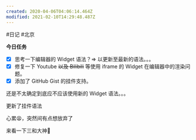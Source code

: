 ```yaml
---
created: 2020-04-06T04:06:14.464Z
modified: 2021-02-10T14:29:48.487Z
---
```

#日记 #北京

**今日任务**
- [x] 思考一下编辑器的 Widget 语法？=> 以更新至最新的语法。。。
- [x] 修复一下 Youtube ~~以及 Bilibili~~ 等使用 iframe 的 Widget 在编辑器中的渲染问题。
- [x] 添加了 GitHub Gist 的挂件支持。

<!-- @timer "date":"Mon Apr 06 2020 12:07:15 GMT+0800 (China Standard Time)" -->
还是不太确定到底应不应该使用新的 Widget 语法。。。

<!-- @timer "date":"Mon Apr 06 2020 16:51:26 GMT+0800 (China Standard Time)" -->
更新了挂件语法

<!-- @timer "date":"Mon Apr 06 2020 18:07:22 GMT+0800 (China Standard Time)" -->
心累😫，突然间有点想放弃了

<!-- @timer "date":"Mon Apr 06 2020 23:14:57 GMT+0800 (China Standard Time)" -->
来看一下三和大神:eyes: 

<!-- @crossnote.youtube "videoID":"YcidornQ7rU" -->  





